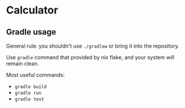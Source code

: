 # Calculator
## Gradle usage
General rule: you shouldn't use `./gradlew` or bring
it into the repository.

Use `gradle` command that provided by nix flake,
and your system will remain clean.

Most useful commands:
* `gradle build`
* `gradle run`
* `gradle test`

<!-- TODO[akhorokhorin,kmitkin]: complete readme -->
